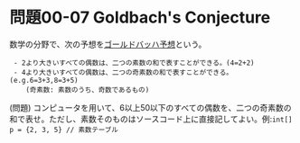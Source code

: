# 問題00-07 Goldbach's Conjecture

数学の分野で、次の予想を[ゴールドバッハ予想]という。
```
 - 2より大きいすべての偶数は、二つの素数の和で表すことができる。(4=2+2)
 - 4より大きいすべての偶数は、二つの奇素数の和で表すことができる。(e.g.6=3+3,8=3+5)
    (奇素数: 素数のうち、奇数であるもの)
```

(問題) コンピュータを用いて、6以上50以下のすべての偶数を、二つの奇素数の和で表せ。ただし、素数そのものはソースコード上に直接記してよい。例:`int[] p = {2, 3, 5} // 素数テーブル`

[ゴールドバッハ予想]:http://ja.wikipedia.org/wiki/%E3%82%B4%E3%83%BC%E3%83%AB%E3%83%89%E3%83%90%E3%83%83%E3%83%8F%E3%81%AE%E4%BA%88%E6%83%B3

